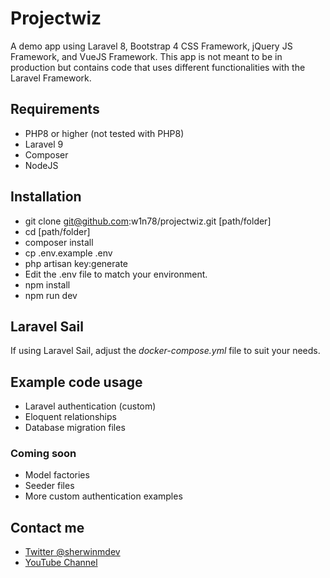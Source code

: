 # Projectwiz
A demo app using Laravel 8, Bootstrap 4 CSS Framework, jQuery JS Framework, and VueJS Framework. This app is not meant to be in production but contains code that uses different functionalities with the Laravel Framework. 

## Requirements
* PHP8 or higher (not tested with PHP8)
* Laravel 9
* Composer
* NodeJS

## Installation
* git clone git@github.com:w1n78/projectwiz.git [path/folder]
* cd [path/folder]
* composer install
* cp .env.example .env
* php artisan key:generate
* Edit the .env file to match your environment.
* npm install
* npm run dev

## Laravel Sail
If using Laravel Sail, adjust the *docker-compose.yml* file to suit your needs. 

## Example code usage
* Laravel authentication (custom)
* Eloquent relationships
* Database migration files

### Coming soon
* Model factories
* Seeder files
* More custom authentication examples

## Contact me
* [Twitter @sherwinmdev](https://twitter.com/sherwinmdev)
* [YouTube Channel](https://www.youtube.com/channel/UCxxfYRicpclvAjAveEgraYw)